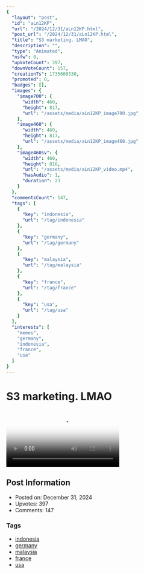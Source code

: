 ```yaml
---
{
  "layout": "post",
  "id": "aLn12KP",
  "url": "/2024/12/31/aLn12KP.html",
  "post_url": "/2024/12/31/aLn12KP.html",
  "title": "S3 marketing. LMAO",
  "description": "",
  "type": "Animated",
  "nsfw": 0,
  "upVoteCount": 397,
  "downVoteCount": 157,
  "creationTs": 1735608530,
  "promoted": 0,
  "badges": [],
  "images": {
    "image700": {
      "width": 460,
      "height": 817,
      "url": "/assets/media/aLn12KP_image700.jpg"
    },
    "image460": {
      "width": 460,
      "height": 817,
      "url": "/assets/media/aLn12KP_image460.jpg"
    },
    "image460sv": {
      "width": 460,
      "height": 816,
      "url": "/assets/media/aLn12KP_video.mp4",
      "hasAudio": 1,
      "duration": 23
    }
  },
  "commentsCount": 147,
  "tags": [
    {
      "key": "indonesia",
      "url": "/tag/indonesia"
    },
    {
      "key": "germany",
      "url": "/tag/germany"
    },
    {
      "key": "malaysia",
      "url": "/tag/malaysia"
    },
    {
      "key": "france",
      "url": "/tag/france"
    },
    {
      "key": "usa",
      "url": "/tag/usa"
    }
  ],
  "interests": [
    "memes",
    "germany",
    "indonesia",
    "france",
    "usa"
  ]
}
---
```


# S3 marketing. LMAO

<video controls playsinline loop poster="/assets/media/aLn12KP_image460.jpg">
  <source src="/assets/media/aLn12KP_video.mp4" type="video/mp4">
  Your browser does not support the video tag.
</video>

## Post Information

- Posted on: December 31, 2024
- Upvotes: 397
- Comments: 147

### Tags

- [indonesia](/tag/indonesia)
- [germany](/tag/germany)
- [malaysia](/tag/malaysia)
- [france](/tag/france)
- [usa](/tag/usa)
